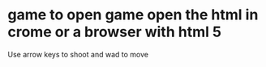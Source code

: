 # game to open game open the html in crome or a browser with html 5

Use arrow keys to shoot and wad to move
